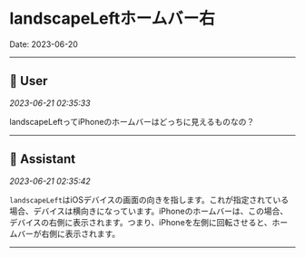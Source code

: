 # landscapeLeftホームバー右

Date: 2023-06-20

---

## 👤 User
*2023-06-21 02:35:33*

landscapeLeftってiPhoneのホームバーはどっちに見えるものなの？

---

## 🤖 Assistant
*2023-06-21 02:35:42*

`landscapeLeft`はiOSデバイスの画面の向きを指します。これが指定されている場合、デバイスは横向きになっています。iPhoneのホームバーは、この場合、デバイスの右側に表示されます。つまり、iPhoneを左側に回転させると、ホームバーが右側に表示されます。

---
